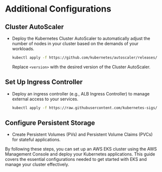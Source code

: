 # Additional Configurations

## **Cluster AutoScaler**

- Deploy the Kubernetes Cluster AutoScaler to automatically adjust the number of nodes in your cluster based on the demands of your workloads.

   ```sh
   kubectl apply -f https://github.com/kubernetes/autoscaler/releases/download/cluster-autoscaler-<version>/cluster-autoscaler-autodiscover.yaml
   ```

   Replace `<version>` with the desired version of the Cluster AutoScaler.

## **Set Up Ingress Controller**

- Deploy an ingress controller (e.g., ALB Ingress Controller) to manage external access to your services.

   ```sh
   kubectl apply -f https://raw.githubusercontent.com/kubernetes-sigs/aws-alb-ingress-controller/main/docs/examples/alb-ingress-controller.yaml
   ```

## **Configure Persistent Storage**

- Create Persistent Volumes (PVs) and Persistent Volume Claims (PVCs) for stateful applications.

By following these steps, you can set up an AWS EKS cluster using the AWS Management Console and deploy your Kubernetes applications. This guide covers the essential configurations needed to get started with EKS and manage your cluster effectively.
